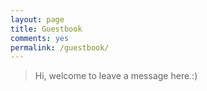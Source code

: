 ```yaml
---
layout: page
title: Guestbook
comments: yes
permalink: /guestbook/
---
```


> Hi, welcome to leave a message here.:)
